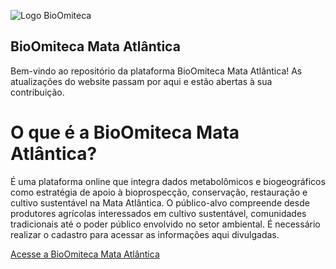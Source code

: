 ![Logo BioOmiteca](https://www.bioomiteca.com/images/logo-bioomiteca.svg)

## BioOmiteca Mata Atlântica

Bem-vindo ao repositório da plataforma BioOmiteca Mata Atlântica!
As atualizações do website passam por aqui e estão abertas à sua contribuição.

# O que é a BioOmiteca Mata Atlântica?

É uma plataforma online que integra dados metabolômicos e biogeográficos como estratégia de apoio à bioprospecção, conservação, restauração e cultivo sustentável na Mata Atlântica. O público-alvo compreende desde produtores agrícolas interessados em cultivo sustentável, comunidades tradicionais até o poder público envolvido no setor ambiental. É necessário realizar o cadastro para acessar as informações aqui divulgadas.

[Acesse a BioOmiteca Mata Atlântica](https://www.bioomiteca.com/)
